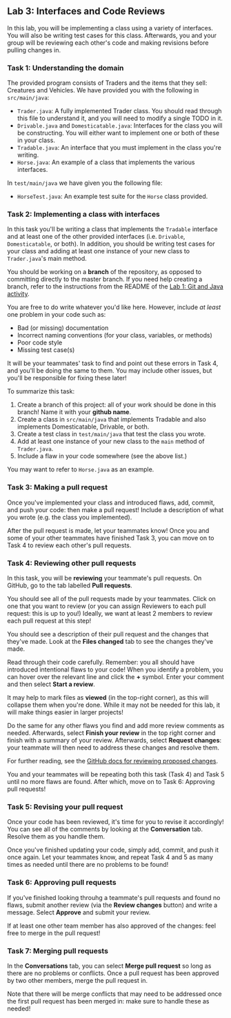 ## Lab 3: Interfaces and Code Reviews

In this lab, you will be implementing a class using a variety of interfaces. You will also be writing test cases for this class. Afterwards, you and your group will be reviewing each other's code and making revisions before pulling changes in.

### Task 1: Understanding the domain
The provided program consists of Traders and the items that they sell: Creatures and Vehicles. We have provided you with the following in `src/main/java`:

- `Trader.java`: A fully implemented Trader class. You should read through this file to understand it, and you will need to modify a single TODO in it.
- `Drivable.java` and `Domesticatable.java`: Interfaces for the class you will be constructing. You will either want to implement one or both of these in your class.
- `Tradable.java`: An interface that you must implement in the class you're writing.
- `Horse.java`: An example of a class that implements the various interfaces.

In `test/main/java` we have given you the following file:
- `HorseTest.java`: An example test suite for the `Horse` class provided.

### Task 2: Implementing a class with interfaces
In this task you'll be writing a class that implements the `Tradable` interface and at least one of the other provided interfaces (i.e. `Drivable`, `Domesticatable`, or both). In addition, you should be writing test cases for your class and adding at least one instance of your new class to `Trader.java`'s main method.

You should be working on a **branch** of the repository, as opposed to committing directly to the master branch. If you need help creating a branch, refer to the instructions from the README of the [Lab 1: Git and Java activity](https://q.utoronto.ca/courses/233945/pages/lab-1-activity-using-git-and-java).

You are free to do write whatever you'd like here. However, include *at least* one problem in your code such as:
- Bad (or missing) documentation
- Incorrect naming conventions (for your class, variables, or methods)
- Poor code style
- Missing test case(s)

It will be your teammates' task to find and point out these errors in Task 4, and you'll be doing the same to them. You may include other issues, but you'll be responsible for fixing these later!

To summarize this task:

1. Create a branch of this project: all of your work should be done in this branch! Name it with your **github name**.
2. Create a class in `src/main/java` that implements Tradable and also implements Domesticatable, Drivable, or both.
3. Create a test class in `test/main/java` that test the class you wrote.
4. Add at least one instance of your new class to the `main` method of `Trader.java`.
5. Include a flaw in your code somewhere (see the above list.)

You may want to refer to `Horse.java` as an example.

### Task 3: Making a pull request
Once you've implemented your class and introduced flaws, add, commit, and push your code: then make a pull request! Include a description of what you wrote (e.g. the class you implemented).

After the pull request is made, let your teammates know! Once you and some of your other teammates have finished Task 3, you can move on to Task 4 to review each other's pull requests.

### Task 4: Reviewing other pull requests
In this task, you will be **reviewing** your teammate's pull requests. On GitHub, go to the tab labelled **Pull requests**.

You should see all of the pull requests made by your teammates. Click on one that you want to review (or you can assign Reviewers to each pull request: this is up to you!) Ideally, we want at least 2 members to review each pull request at this step!

You should see a description of their pull request and the changes that they've made. Look at the **Files changed** tab to see the changes they've made.

Read through their code carefully. Remember: you all should have introduced intentional flaws to your code! When you identify a problem, you can hover over the relevant line and click the **+** symbol. Enter your comment and then select **Start a review**.

It may help to mark files as **viewed** (in the top-right corner), as this will collapse them when you're done. While it may not be needed for this lab, it will make things easier in larger projects!

Do the same for any other flaws you find and add more review comments as needed. Afterwards, select **Finish your review** in the top right corner and finish with a summary of your review. Afterwards, select **Request changes**: your teammate will then need to address these changes and resolve them. 

For further reading, see the [GitHub docs for reviewing proposed changes](https://docs.github.com/en/github/collaborating-with-pull-requests/reviewing-changes-in-pull-requests/reviewing-proposed-changes-in-a-pull-request).

You and your teammates will be repeating both this task (Task 4) and Task 5 until no more flaws are found. After which, move on to Task 6: Approving pull requests!

### Task 5: Revising your pull request
Once your code has been reviewed, it's time for you to revise it accordingly! You can see all of the comments by looking at the **Conversation** tab. Resolve them as you handle them.

Once you've finished updating your code, simply add, commit, and push it once again. Let your teammates know, and repeat Task 4 and 5 as many times as needed until there are no problems to be found!

### Task 6: Approving pull requests
If you've finished looking throuhg a teammate's pull requests and found no flaws, submit another review (via the **Review changes** button) and write a message. Select **Approve** and submit your review.

If at least one other team member has also approved of the changes: feel free to merge in the pull request!

### Task 7: Merging pull requests
In the **Conversations** tab, you can select **Merge pull request** so long as there are no problems or conflicts. Once a pull request has been approved by two other members, merge the pull request in.

Note that there will be merge conflicts that may need to be addressed once the first pull request has been merged in: make sure to handle these as needed!
